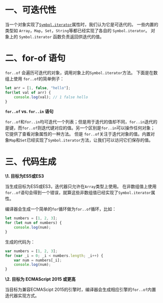 # 一、可迭代性

当一个对象实现了[`Symbol.iterator`](https://www.tslang.cn/docs/handbook/symbols.html#symboliterator)属性时，我们认为它是可迭代的。 一些内置的类型如 `Array`，`Map`，`Set`，`String`等都已经实现了各自的 `Symbol.iterator`。 对象上的 `Symbol.iterator` 函数负责返回供迭代的值。

# 二、for-of 语句

`for..of` 会遍历可迭代的对象，调用对象上的`Symbol.iterator`方法。 下面是在数组上使用 `for..of`的简单例子：

```typescript
let arr = [1, false, "hello"];
for(let val of arr) {
    console.log(val); // 1 false hello
}
```

**`for..of` vs. `for..in` 语句**

`for..of`和`for..in`均可迭代一个列表；但是用于迭代的值却不同，`for..in`迭代的是键，而`for..of`则迭代键对应的值。另一个区别是`for..in`可以操作任何对象；它提供了查看对象属性的一种方法。 但是 `for..of`关注于迭代对象的值。内置对象`Map`和`Set`已经实现了`Symbol.iterator`方法，让我们可以访问它们保存的值。

# 三、代码生成

**\1. 目标为ES5或ES3**

当生成目标为ES5或ES3，迭代器只允许在`Array`类型上使用。 在非数组值上使用 `for..of`语句会得到一个错误，就算这些非数组值已经实现了`Symbol.iterator`属性。

编译器会生成一个简单的`for`循环做为`for..of`循环，比如：

```typescript
let numbers = [1, 2, 3];
for (let num of numbers) {
    console.log(num);
}
```

生成的代码为：

```typescript
var numbers = [1, 2, 3];
for (var _i = 0; _i < numbers.length; _i++) {
    var num = numbers[_i];
    console.log(num);
}
```

**\2. 目标为 ECMAScript 2015 或更高**

当目标为兼容ECMAScipt 2015的引擎时，编译器会生成相应引擎的`for..of`内置迭代器实现方式。

